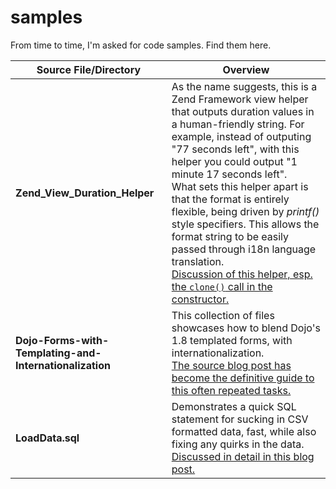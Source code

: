 samples
=======

From time to time, I'm asked for code samples.  Find them here.

Source File/Directory | Overview
--------------------- | ---------------------
**Zend_View_Duration_Helper** | As the name suggests, this is a Zend Framework view helper that outputs duration values in a human-friendly string.  For example, instead of outputing "77 seconds left", with this helper you could output "1 minute 17 seconds left".<br>What sets this helper apart is that the format is entirely flexible, being driven by *printf()* style specifiers. This allows the format string to be easily passed through i18n language translation.<br>[Discussion of this helper, esp. the `clone()` call in the constructor.](http://www.ideacode.com/content/super-charged-view-helpers)
**Dojo-Forms-with-Templating-and-Internationalization** | This collection of files showcases how to blend Dojo's 1.8 templated forms, with internationalization.<br>[The source blog post has become the definitive guide to this often repeated tasks.](http://www.ideacode.com/content/the-definitive-guide-to-powerhouse-dojo-dialog-forms)
**LoadData.sql** | Demonstrates a quick SQL statement for sucking in CSV formatted data, fast, while also fixing any quirks in the data.<br>[Discussed in detail in this blog post.](http://www.ideacode.com/content/mysql-csv-load-fu)
